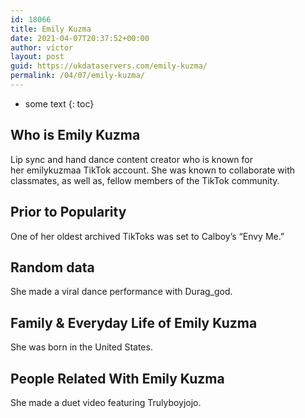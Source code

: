 ```yaml
---
id: 18066
title: Emily Kuzma
date: 2021-04-07T20:37:52+00:00
author: victor
layout: post
guid: https://ukdataservers.com/emily-kuzma/
permalink: /04/07/emily-kuzma/
---
```


* some text
{: toc}


## Who is Emily Kuzma



Lip sync and hand dance content creator who is known for her emilykuzmaa TikTok account. She was known to collaborate with classmates, as well as, fellow members of the TikTok community.

                
                
                
## Prior to Popularity



One of her oldest archived TikToks was set to Calboy&#8217;s &#8220;Envy Me.&#8221;

                
                
                
## Random data



She made a viral dance performance with Durag_god. 

                
                
                
## Family & Everyday Life of Emily Kuzma



She was born in the United States.

                
                
                
## People Related With Emily Kuzma



She made a duet video featuring Trulyboyjojo. 

                
              
            
          
          
          